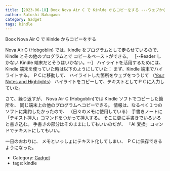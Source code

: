 ```yaml
---
title: [2023-06-18] Boox Nova Air C で Kinlde からコピーをする ---ウェブから「あなたのハイライト」を見るより、便利だ
author: Satoshi Nakagawa
category: Gadget
tags: kindle
---
```


Boox Nova Air C で Kinlde からコピーをする

 Nova Air C (Hobgoblin) では、kindle をプログラムとして走らせているので、
Kindle とその他のプログラムとで
コピー＆ペーストができる。
［--Reader しかない Kindle 端末だとそうはいかない。--］
ハイライトを活用するためには、
Kindle 端末を使っていた時は以下のようにしていた：
まず、Kindle 端末でハイライトする。
ＰＣに移動して、
ハイライトした箇所をウェブをつうじて
（[Your
Notes and Highlights](https://read.amazon.com/notebook)）
ハイライトをコピーして、テキストとしてＰＣに入力していた。

 さて、繰り返すが、
Nova Air C (Hobgoblin)では Kindle ソフトでコピーした箇所を、
同じ端末上の他のプログラムへコピーできる。
情報は、なるべく１つのソフトに集約したかったので、
（日々のメモに使用している）
手書きノートに「テキスト挿入」コマンドをつかって挿入する。
そこに更に手書きでいろいろと書き込む。
手書きの部分はそのままにしてもいいのだが、
「AI 変換」コマンドでテキストにしてもいい。

 一日のおわりに、
メモといっしょにテキスト化してしまい、
ＰＣに保存できるようになった。

- Category: [Gadget](https://merapano.github.io/categories.html#Gadget)
- tags: kindle
